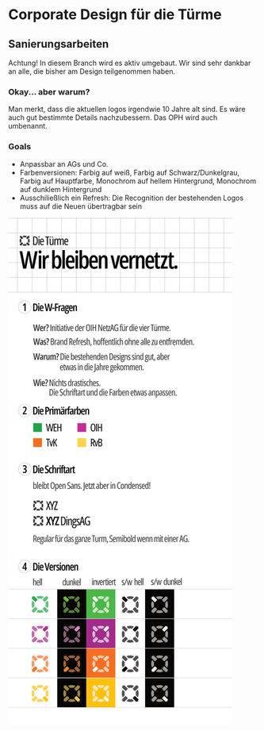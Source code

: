 # Corporate Design für die Türme
## Sanierungsarbeiten
Achtung! In diesem Branch wird es aktiv umgebaut. Wir sind sehr dankbar an alle, die bisher am Design teilgenommen haben.

### Okay... aber warum?
Man merkt, dass die aktuellen logos irgendwie 10 Jahre alt sind. Es wäre auch gut bestimmte Details nachzubessern. Das OPH wird auch umbenannt.

### Goals
- Anpassbar an AGs und Co.
- Farbenversionen: Farbig auf weiß, Farbig auf Schwarz/Dunkelgrau, Farbig auf Hauptfarbe, Monochrom auf hellem Hintergrund, Monochrom auf dunklem Hintergrund
- Ausschiließlich ein Refresh: Die Recognition der bestehenden Logos muss auf die Neuen übertragbar sein

![logo concept](tuerme-2025.png)
